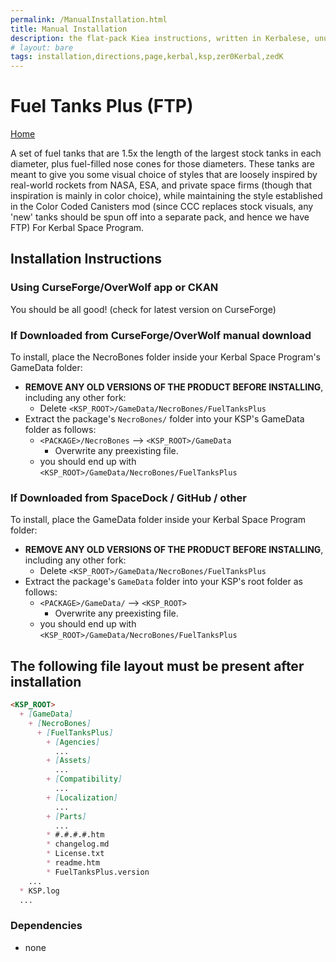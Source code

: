 ```yaml
---
permalink: /ManualInstallation.html
title: Manual Installation
description: the flat-pack Kiea instructions, written in Kerbalese, unusally present
# layout: bare
tags: installation,directions,page,kerbal,ksp,zer0Kerbal,zedK
---
```


<!-- ManualInstallation.md v1.1.7.0
Fuel Tanks Plus (FTP)
created: 01 Oct 2019
updated: 11 Apr 2022 -->

<!-- based upon work by Lisias -->

# Fuel Tanks Plus (FTP)

[Home](./index.md)

A set of fuel tanks that are 1.5x the length of the largest stock tanks in each diameter, plus fuel-filled nose cones for those diameters. These tanks are meant to give you some visual choice of styles that are loosely inspired by real-world rockets from NASA, ESA, and private space firms (though that inspiration is mainly in color choice), while maintaining the style established in the Color Coded Canisters mod (since CCC replaces stock visuals, any 'new' tanks should be spun off into a separate pack, and hence we have FTP) For Kerbal Space Program.

## Installation Instructions

### Using CurseForge/OverWolf app or CKAN

You should be all good! (check for latest version on CurseForge)

### If Downloaded from CurseForge/OverWolf manual download

To install, place the NecroBones folder inside your Kerbal Space Program's GameData folder:

* **REMOVE ANY OLD VERSIONS OF THE PRODUCT BEFORE INSTALLING**, including any other fork:
  * Delete `<KSP_ROOT>/GameData/NecroBones/FuelTanksPlus`
* Extract the package's `NecroBones/` folder into your KSP's GameData folder as follows:
  * `<PACKAGE>/NecroBones` --> `<KSP_ROOT>/GameData`
    * Overwrite any preexisting file.
  * you should end up with `<KSP_ROOT>/GameData/NecroBones/FuelTanksPlus`

### If Downloaded from SpaceDock / GitHub / other

To install, place the GameData folder inside your Kerbal Space Program folder:

* **REMOVE ANY OLD VERSIONS OF THE PRODUCT BEFORE INSTALLING**, including any other fork:
  * Delete `<KSP_ROOT>/GameData/NecroBones/FuelTanksPlus`
* Extract the package's `GameData` folder into your KSP's root folder as follows:
  * `<PACKAGE>/GameData/` --> `<KSP_ROOT>`
    * Overwrite any preexisting file.
  * you should end up with `<KSP_ROOT>/GameData/NecroBones/FuelTanksPlus`

## The following file layout must be present after installation

```markdown
<KSP_ROOT>
  + [GameData]
    + [NecroBones]
      + [FuelTanksPlus]
        + [Agencies]
          ...
        + [Assets]
          ...
        + [Compatibility]
          ...
        + [Localization]
          ...
        + [Parts]
          ...
        * #.#.#.#.htm
        * changelog.md
        * License.txt
        * readme.htm
        * FuelTanksPlus.version
    ...
  * KSP.log
  ...
```

### Dependencies

* none
